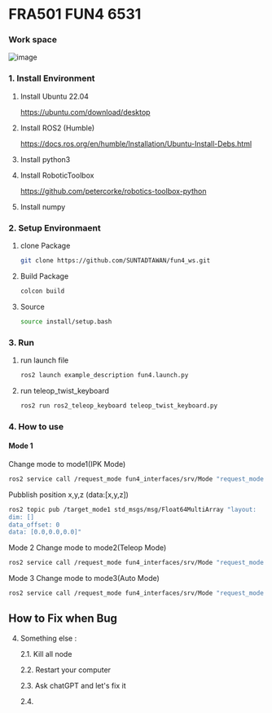# FRA501 FUN4 6531

### Work space
![image](https://github.com/user-attachments/assets/18a85e6d-38cd-45fb-9c47-1a4b07cfadec)


### 1. Install Environment
1. Install Ubuntu 22.04
   
    https://ubuntu.com/download/desktop

2. Install ROS2 (Humble)

   https://docs.ros.org/en/humble/Installation/Ubuntu-Install-Debs.html

3. Install python3

4. Install RoboticToolbox

   https://github.com/petercorke/robotics-toolbox-python

5. Install numpy

### 2. Setup Environmaent
1. clone Package
   ```sh
   git clone https://github.com/SUNTADTAWAN/fun4_ws.git
   ```
2. Build Package
   ```sh
   colcon build
   ```
3. Source
   ```sh
   source install/setup.bash
   ```

### 3. Run
1. run launch file
   ```sh
   ros2 launch example_description fun4.launch.py 
   ```
2. run teleop_twist_keyboard
   ```sh
   ros2 run ros2_teleop_keyboard teleop_twist_keyboard.py
   ```

### 4. How to use

   
#### Mode 1 
   Change mode to mode1(IPK Mode)
   ```sh
   ros2 service call /request_mode fun4_interfaces/srv/Mode "request_mode:data: 1"
   ```
   Pubblish position x,y,z (data:[x,y,z])
   ```sh
   ros2 topic pub /target_mode1 std_msgs/msg/Float64MultiArray "layout:
   dim: []
   data_offset: 0
   data: [0.0,0.0,0.0]" 
   ```

Mode 2
   Change mode to mode2(Teleop Mode)
   ```sh
   ros2 service call /request_mode fun4_interfaces/srv/Mode "request_mode:data: 2"
   ```
Mode 3
   Change mode to mode3(Auto Mode)
   ```sh
   ros2 service call /request_mode fun4_interfaces/srv/Mode "request_mode:data: 3"
   ```

## How to Fix when Bug
4. Something else :
   
   2.1. Kill all node
   
   2.2. Restart your computer
   
   2.3. Ask chatGPT and let's fix it

   2.4. 

